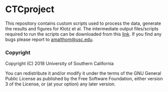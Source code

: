 # CTCproject
This repository contains custom scripts used to process the data, generate the results and figures for Klotz et al. The intermediate output files/scripts required to run the scripts can be downloaded from this [link](http://smithlab.usc.edu/lab/public/thomas/publication/Klotz_el_al/data.tar.gz). If you find any bugs please report to amalthom@usc.edu.

### Copyright

  Copyright (C) 2018 University of Southern California

  You can redistribute it and/or modify it under the terms of the GNU General Public License as published by
  the Free Software Foundation, either version 3 of the License, or
  (at your option) any later version.

